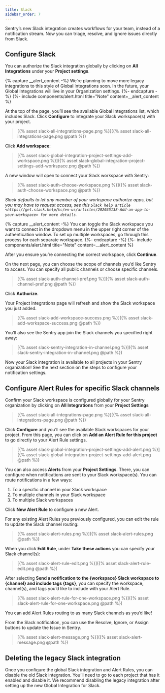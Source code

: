 ```yaml
---
title: Slack
sidebar_order: 7
---
```


Sentry’s new Slack integration creates workflows for your team, instead of a notification stream. Now you can triage, resolve, and ignore issues directly from Slack.

## Configure Slack

You can authorize the Slack integration globally by clicking on **All Integrations** under your **Project settings**.

{% capture __alert_content -%}
We’re planning to move more legacy integrations to this style of Global Integrations soon. In the future, your Global Integrations will live in your Organization settings.
{%- endcapture -%}
{%- include components/alert.html
  title="Note"
  content=__alert_content
%}

At the top of the page, you’ll see the available Global Integrations list, which includes Slack. Click **Configure** to integrate your Slack workspace(s) with your project.

> [{% asset slack-all-integrations-page.png %}]({% asset slack-all-integrations-page.png @path %})

Click **Add workspace**:

> [{% asset slack-global-integration-project-settings-add-workspace.png %}]({% asset slack-global-integration-project-settings-add-workspace.png @path %})

A new window will open to connect your Slack workspace with Sentry:

> [{% asset slack-auth-choose-workspace.png %}]({% asset slack-auth-choose-workspace.png @path %})

_Slack defaults to let any member of your workspace authorize apps, but you may have to request access, see this `Slack help article <https://get.slack.help/hc/en-us/articles/202035138-Add-an-app-to-your-workspace> for more details`._

{% capture __alert_content -%}
You can toggle the Slack workspace you want to connect in the dropdown menu in the upper right corner of the authentication window. To set up multiple workspaces, go through this process for each separate workspace.
{%- endcapture -%}
{%- include components/alert.html
  title="Note"
  content=__alert_content
%}

After you ensure you’re connecting the correct workspace, click **Continue**.

On the next page, you can choose the scope of channels you’d like Sentry to access. You can specify all public channels or choose specific channels.

> [{% asset slack-auth-channel-pref.png %}]({% asset slack-auth-channel-pref.png @path %})

Click **Authorize**.

Your Project Integrations page will refresh and show the Slack workspace you just added.

> [{% asset slack-add-workspace-success.png %}]({% asset slack-add-workspace-success.png @path %})

You’ll also see the Sentry app join the Slack channels you specified right away:

> [{% asset slack-sentry-integration-in-channel.png %}]({% asset slack-sentry-integration-in-channel.png @path %})

Now your Slack integration is available to all projects in your Sentry organization! See the next section on the steps to configure your notification settings.

## Configure Alert Rules for specific Slack channels

Confirm your Slack workspace is configured globally for your Sentry organization by clicking on **All Integrations** from your **Project Settings**

> [{% asset slack-all-integrations-page.png %}]({% asset slack-all-integrations-page.png @path %})

Click **Configure** and you’ll see the available Slack workspaces for your project. From this page, you can click on **Add an Alert Rule for this project** to go directly to your Alert Rule settings.

> [{% asset slack-global-integration-project-settings-add-alert.png %}]({% asset slack-global-integration-project-settings-add-alert.png @path %})

You can also access **Alerts** from your **Project Settings**. There, you can configure when notifications are sent to your Slack workspace(s). You can route notifications in a few ways:

1.  To a specific channel in your Slack workspace
2.  To multiple channels in your Slack workspace
3.  To multiple Slack workspaces

Click **New Alert Rule** to configure a new Alert.

For any existing Alert Rules you previously configured, you can edit the rule to update the Slack channel routing:

> [{% asset slack-alert-rules.png %}]({% asset slack-alert-rules.png @path %})

When you click **Edit Rule**, under **Take these actions** you can specify your Slack channel(s):

> [{% asset slack-alert-rule-edit.png %}]({% asset slack-alert-rule-edit.png @path %})

After selecting **Send a notification to the {workspace} Slack workspace to {channel} and include tags {tags}**, you can specify the workspace, channel(s), and tags you’d like to include with your Alert Rule.

> [{% asset slack-alert-rule-for-one-workspace.png %}]({% asset slack-alert-rule-for-one-workspace.png @path %})

You can add Alert Rules routing to as many Slack channels as you’d like!

From the Slack notification, you can use the Resolve, Ignore, or Assign buttons to update the Issue in Sentry.

> [{% asset slack-alert-message.png %}]({% asset slack-alert-message.png @path %})

## Deleting the legacy Slack integration

Once you configure the global Slack integration and Alert Rules, you can disable the old Slack integration. You’ll need to go to each project that has it enabled and disable it. We recommend disabling the legacy integration after setting up the new Global Integration for Slack.
